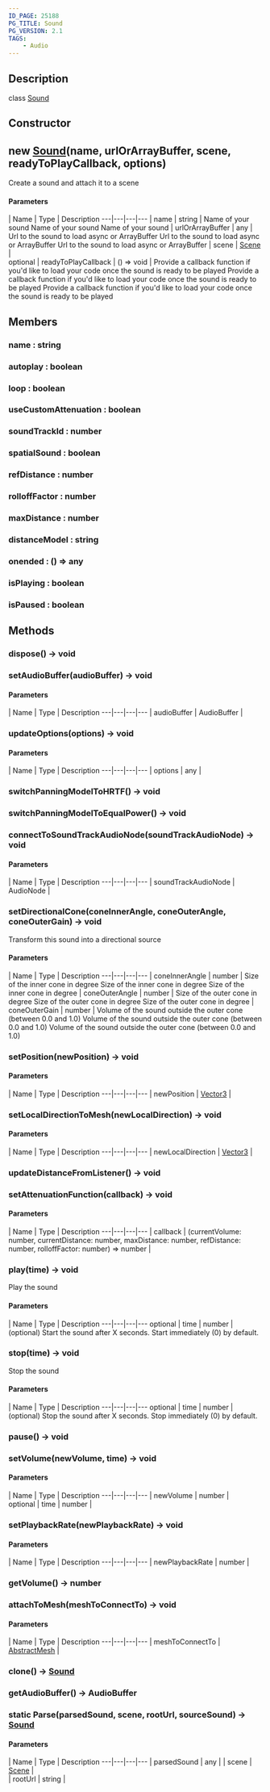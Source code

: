 ```yaml
---
ID_PAGE: 25188
PG_TITLE: Sound
PG_VERSION: 2.1
TAGS:
    - Audio
---
```

## Description

class [Sound](/classes/2.3/Sound)



## Constructor

##  new [Sound](/classes/2.3/Sound)(name, urlOrArrayBuffer, scene, readyToPlayCallback, options)

Create a sound and attach it to a scene

#### Parameters
 | Name | Type | Description
---|---|---|---
 | name | string |  Name of your sound  Name of your sound Name of your sound
 | urlOrArrayBuffer | any |  Url to the sound to load async or ArrayBuffer  Url to the sound to load async or ArrayBuffer Url to the sound to load async or ArrayBuffer
 | scene | [Scene](/classes/2.3/Scene) |   
optional | readyToPlayCallback | () =&gt; void |  Provide a callback function if you'd like to load your code once the sound is ready to be played  Provide a callback function if you'd like to load your code once the sound is ready to be played Provide a callback function if you'd like to load your code once the sound is ready to be played
## Members

### name : string



### autoplay : boolean



### loop : boolean



### useCustomAttenuation : boolean



### soundTrackId : number



### spatialSound : boolean



### refDistance : number



### rolloffFactor : number



### maxDistance : number



### distanceModel : string



### onended : () =&gt; any



### isPlaying : boolean



### isPaused : boolean



## Methods

### dispose() &rarr; void


### setAudioBuffer(audioBuffer) &rarr; void



#### Parameters
 | Name | Type | Description
---|---|---|---
 | audioBuffer | AudioBuffer |   

### updateOptions(options) &rarr; void



#### Parameters
 | Name | Type | Description
---|---|---|---
 | options | any |   

### switchPanningModelToHRTF() &rarr; void


### switchPanningModelToEqualPower() &rarr; void


### connectToSoundTrackAudioNode(soundTrackAudioNode) &rarr; void



#### Parameters
 | Name | Type | Description
---|---|---|---
 | soundTrackAudioNode | AudioNode |   

### setDirectionalCone(coneInnerAngle, coneOuterAngle, coneOuterGain) &rarr; void

Transform this sound into a directional source

#### Parameters
 | Name | Type | Description
---|---|---|---
 | coneInnerAngle | number |  Size of the inner cone in degree  Size of the inner cone in degree Size of the inner cone in degree
 | coneOuterAngle | number |  Size of the outer cone in degree  Size of the outer cone in degree Size of the outer cone in degree
 | coneOuterGain | number |  Volume of the sound outside the outer cone (between 0.0 and 1.0)  Volume of the sound outside the outer cone (between 0.0 and 1.0) Volume of the sound outside the outer cone (between 0.0 and 1.0)
### setPosition(newPosition) &rarr; void



#### Parameters
 | Name | Type | Description
---|---|---|---
 | newPosition | [Vector3](/classes/2.3/Vector3) |   

### setLocalDirectionToMesh(newLocalDirection) &rarr; void



#### Parameters
 | Name | Type | Description
---|---|---|---
 | newLocalDirection | [Vector3](/classes/2.3/Vector3) |   

### updateDistanceFromListener() &rarr; void


### setAttenuationFunction(callback) &rarr; void



#### Parameters
 | Name | Type | Description
---|---|---|---
 | callback | (currentVolume: number, currentDistance: number, maxDistance: number, refDistance: number, rolloffFactor: number) =&gt; number |   

### play(time) &rarr; void

Play the sound

#### Parameters
 | Name | Type | Description
---|---|---|---
optional | time | number |  (optional) Start the sound after X seconds. Start immediately (0) by default.  

### stop(time) &rarr; void

Stop the sound

#### Parameters
 | Name | Type | Description
---|---|---|---
optional | time | number |  (optional) Stop the sound after X seconds. Stop immediately (0) by default.  

### pause() &rarr; void


### setVolume(newVolume, time) &rarr; void



#### Parameters
 | Name | Type | Description
---|---|---|---
 | newVolume | number |   
optional | time | number |   
### setPlaybackRate(newPlaybackRate) &rarr; void



#### Parameters
 | Name | Type | Description
---|---|---|---
 | newPlaybackRate | number |   

### getVolume() &rarr; number


### attachToMesh(meshToConnectTo) &rarr; void



#### Parameters
 | Name | Type | Description
---|---|---|---
 | meshToConnectTo | [AbstractMesh](/classes/2.3/AbstractMesh) |   

### clone() &rarr; [Sound](/classes/2.3/Sound)


### getAudioBuffer() &rarr; AudioBuffer


### static  Parse(parsedSound, scene, rootUrl, sourceSound) &rarr; [Sound](/classes/2.3/Sound)



#### Parameters
 | Name | Type | Description
---|---|---|---
 | parsedSound | any | 
 | scene | [Scene](/classes/2.3/Scene) |   
 | rootUrl | string | 
